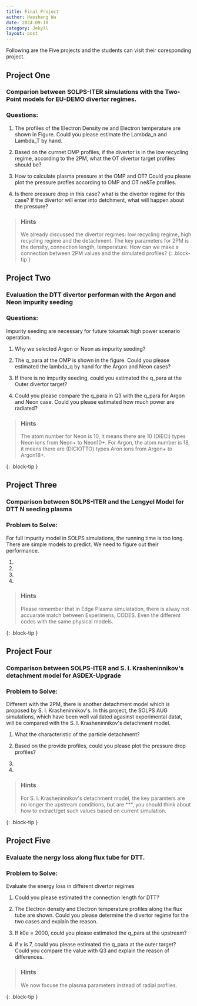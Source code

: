 ```yaml
---
title: Final Project
author: Haosheng Wu
date: 2024-09-10
category: Jekyll
layout: post
---
```


Following are the Five projects and the students can visit their coresponding project.

## Project One

### Comparion between SOLPS-ITER simulations with the Two-Point models for EU-DEMO divertor regimes.

### Questions:

1) The profiles of the Electron Density ne and Electron temperature are shown in Figure. Could you please estimate the Lambda_n and Lambda_T by hand.

2) Based on the currnet OMP profiles, if the divertor is in the low recycling regime, according to the 2PM, what the OT divertor target profiles should be?

3) How to calculate plasma pressure at the OMP and OT? Could you please plot the pressure profles according to OMP and OT ne&Te profiles.

4) Is there pressure drop in this case? what is the divertor regime for this case? If the divertor will enter into detchment, what will happen about the pressure?


> ### Hints
>
> We already discussed the divertor regimes: low recycling regime, high recycling regime and the detachment.
> The key parameters for 2PM is the density, connection length, temperature. How can we make a connection between 2PM values and the simulated profiles?
{: .block-tip }

## Project Two

### Evaluation the DTT divertor performan with the Argon and Neon impurity seeding

### Questions:

Impurity seeding are necessary for future tokamak high power scenario operation. 

1. Why we selected Argon or Neon as impurity seeding?

2. The q_para at the OMP is shown in the figure. Could you please estimated the lambda_q by hand for the Argon and Neon cases?

3. If there is no impurity seeding, could you estimated the q_para at the Outer divertor target?

4. Could you please compare the q_para in Q3 with the q_para for Argon and Neon case. Could you please estimated how much power are radiated? 


> ### Hints
>
> The atom number for Neon is 10, it means there are 10 (DIECI) types Neon ions from Neon+ to Neon10+.
> For Argon, the atom number is 18, it means there are (DICIOTTO) types Aron ions from Argon+ to Argon18+.
> 
{: .block-tip }

## Project Three

### Comparison between SOLPS-ITER and the Lengyel Model for DTT N seeding plasma

### Problem to Solve:

For full impurity model in SOLPS simulations, the running time is too long. There are simple models to predict.
We need to figure out their performance.

1.

2.

3.

4.

> ### Hints
>
> Please remember that in Edge Plasma simulatation, there is alway not accuarate match between Experimens, CODES.
> Even the different codes with the same physical models.
> 
{: .block-tip }


## Project Four

### Comparison between SOLPS-ITER and S. I. Krasheninnikov's detachment model for ASDEX-Upgrade

### Problem to Solve:

Different with the 2PM, there is another detachment model which is proposed by S. I. Krasheninnikov's.
In this project, the SOLPS AUG simulations, which have been well validated agasinst experimental datat, 
will be compared with the S. I. Krasheninnikov's detachment model.

1. What the characteristic of the particle detachment?

2. Based on the provide profiles, could you please plot the pressure drop profiles?

3. 

4.


> ### Hints
>
> For S. I. Krasheninnikov's detachment model, the key paramters are no longer the upstream conditions, 
> but are ***, you should think about how to extract/get such values based on current simulation.
> 
{: .block-tip }

## Project Five


### Evaluate the nergy loss along flux tube for  DTT.

### Problem to Solve:

Evaluate the energy loss in different divertor regimes

1. Could you please estimated the connection length for DTT?

2. The Electron density and Electron temperature profiles along the flux tube are shown. Could you please determine the divertor regime for the two cases and explain the reason.

3. If k0e = 2000, could you please estimated the q_para at the upstream?

4. if γ is 7, could you please estimated the q_para at the outer target? Could you compare the value with Q3 and explain the reason of differences.



> ### Hints
>
> We now focuse the plasma parameters instead of radial profiles.
> 
> 
{: .block-tip }


